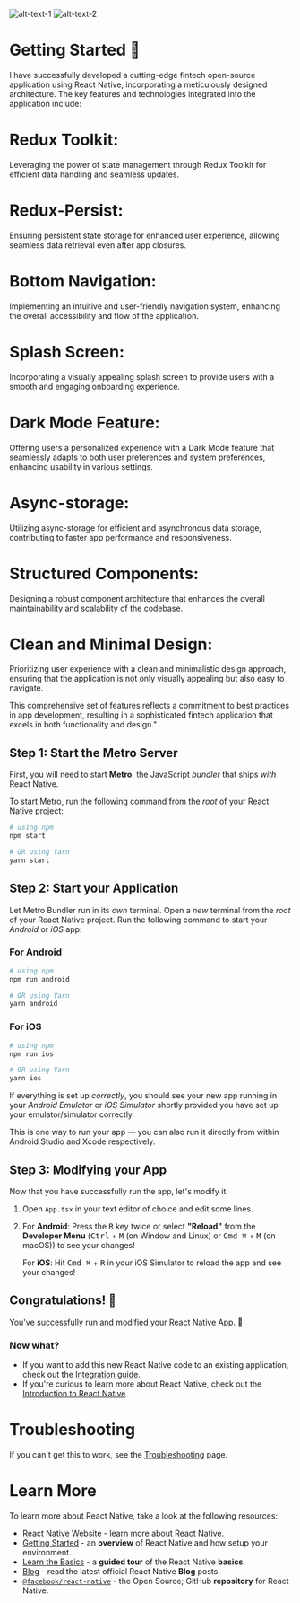 ![alt-text-1](/src/assets/images/Screenshot1.png 'title-1') ![alt-text-2](/src/assets/images/Screenshot1.png 'title-2')

# Getting Started 🚀

I have successfully developed a cutting-edge fintech open-source application using React Native, incorporating a meticulously designed architecture. The key features and technologies integrated into the application include:

# Redux Toolkit:

Leveraging the power of state management through Redux Toolkit for efficient data handling and seamless updates.

# Redux-Persist:

Ensuring persistent state storage for enhanced user experience, allowing seamless data retrieval even after app closures.

# Bottom Navigation:

Implementing an intuitive and user-friendly navigation system, enhancing the overall accessibility and flow of the application.

# Splash Screen:

Incorporating a visually appealing splash screen to provide users with a smooth and engaging onboarding experience.

# Dark Mode Feature:

Offering users a personalized experience with a Dark Mode feature that seamlessly adapts to both user preferences and system preferences, enhancing usability in various settings.

# Async-storage:

Utilizing async-storage for efficient and asynchronous data storage, contributing to faster app performance and responsiveness.

# Structured Components:

Designing a robust component architecture that enhances the overall maintainability and scalability of the codebase.

# Clean and Minimal Design:

Prioritizing user experience with a clean and minimalistic design approach, ensuring that the application is not only visually appealing but also easy to navigate.

This comprehensive set of features reflects a commitment to best practices in app development, resulting in a sophisticated fintech application that excels in both functionality and design."

## Step 1: Start the Metro Server

First, you will need to start **Metro**, the JavaScript _bundler_ that ships _with_ React Native.

To start Metro, run the following command from the _root_ of your React Native project:

```bash
# using npm
npm start

# OR using Yarn
yarn start
```

## Step 2: Start your Application

Let Metro Bundler run in its _own_ terminal. Open a _new_ terminal from the _root_ of your React Native project. Run the following command to start your _Android_ or _iOS_ app:

### For Android

```bash
# using npm
npm run android

# OR using Yarn
yarn android
```

### For iOS

```bash
# using npm
npm run ios

# OR using Yarn
yarn ios
```

If everything is set up _correctly_, you should see your new app running in your _Android Emulator_ or _iOS Simulator_ shortly provided you have set up your emulator/simulator correctly.

This is one way to run your app — you can also run it directly from within Android Studio and Xcode respectively.

## Step 3: Modifying your App

Now that you have successfully run the app, let's modify it.

1. Open `App.tsx` in your text editor of choice and edit some lines.
2. For **Android**: Press the <kbd>R</kbd> key twice or select **"Reload"** from the **Developer Menu** (<kbd>Ctrl</kbd> + <kbd>M</kbd> (on Window and Linux) or <kbd>Cmd ⌘</kbd> + <kbd>M</kbd> (on macOS)) to see your changes!

   For **iOS**: Hit <kbd>Cmd ⌘</kbd> + <kbd>R</kbd> in your iOS Simulator to reload the app and see your changes!

## Congratulations! :tada:

You've successfully run and modified your React Native App. :partying_face:

### Now what?

- If you want to add this new React Native code to an existing application, check out the [Integration guide](https://reactnative.dev/docs/integration-with-existing-apps).
- If you're curious to learn more about React Native, check out the [Introduction to React Native](https://reactnative.dev/docs/getting-started).

# Troubleshooting

If you can't get this to work, see the [Troubleshooting](https://reactnative.dev/docs/troubleshooting) page.

# Learn More

To learn more about React Native, take a look at the following resources:

- [React Native Website](https://reactnative.dev) - learn more about React Native.
- [Getting Started](https://reactnative.dev/docs/environment-setup) - an **overview** of React Native and how setup your environment.
- [Learn the Basics](https://reactnative.dev/docs/getting-started) - a **guided tour** of the React Native **basics**.
- [Blog](https://reactnative.dev/blog) - read the latest official React Native **Blog** posts.
- [`@facebook/react-native`](https://github.com/facebook/react-native) - the Open Source; GitHub **repository** for React Native.
